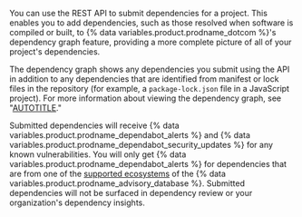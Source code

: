 You can use the REST API to submit dependencies for a project. This enables you to add dependencies, such as those resolved when software is compiled or built, to {% data variables.product.prodname_dotcom %}'s dependency graph feature, providing a more complete picture of all of your project's dependencies.

The dependency graph shows any dependencies you submit using the API in addition to any dependencies that are identified from manifest or lock files in the repository (for example, a `package-lock.json` file in a JavaScript project). For more information about viewing the dependency graph, see "[AUTOTITLE](/code-security/supply-chain-security/understanding-your-software-supply-chain/exploring-the-dependencies-of-a-repository#viewing-the-dependency-graph)."

Submitted dependencies will receive {% data variables.product.prodname_dependabot_alerts %} and {% data variables.product.prodname_dependabot_security_updates %} for any known vulnerabilities. You will only get {% data variables.product.prodname_dependabot_alerts %} for dependencies that are from one of the [supported ecosystems](https://github.com/github/advisory-database#supported-ecosystems) of the {% data variables.product.prodname_advisory_database %}. Submitted dependencies will not be surfaced in dependency review or your organization's dependency insights.
